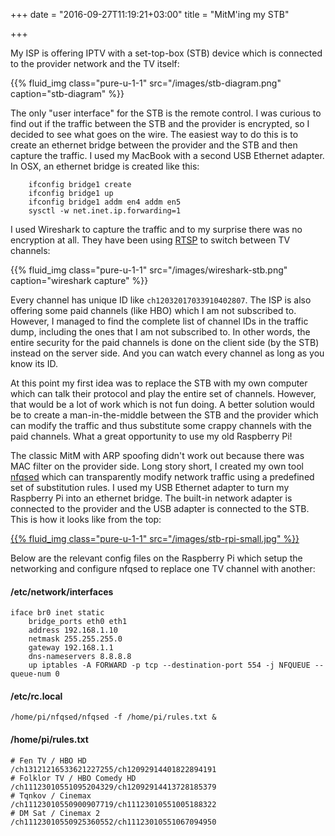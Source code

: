 +++
date = "2016-09-27T11:19:21+03:00"
title = "MitM'ing my STB"

+++

My ISP is offering IPTV with a set-top-box (STB) device which is connected to
the provider network and the TV itself:

{{% fluid_img class="pure-u-1-1" src="/images/stb-diagram.png" caption="stb-diagram" %}}

The only "user interface" for the STB is the remote control.  I was curious to
find out if the traffic between the STB and the provider is encrypted, so I
decided to see what goes on the wire.  The easiest way to do this is to create
an ethernet bridge between the provider and the STB and then capture the
traffic.  I used my MacBook with a second USB Ethernet adapter. In OSX, an
ethernet bridge is created like this:

```
    ifconfig bridge1 create
    ifconfig bridge1 up
    ifconfig bridge1 addm en4 addm en5
    sysctl -w net.inet.ip.forwarding=1
```

I used Wireshark to capture the traffic and to my surprise there was no
encryption at all. They have been using
[RTSP](https://en.wikipedia.org/wiki/Real_Time_Streaming_Protocol) to switch
between TV channels:

{{% fluid_img class="pure-u-1-1" src="/images/wireshark-stb.png" caption="wireshark capture" %}}

Every channel has unique ID like `ch12032017033910402807`. The ISP is also
offering some paid channels (like HBO) which I am not subscribed to.  However, I
managed to find the complete list of channel IDs in the traffic dump, including
the ones that I am not subscribed to.  In other words, the entire security for
the paid channels is done on the client side (by the STB) instead on the server
side.  And you can watch every channel as long as you know its ID.

At this point my first idea was to replace the STB with my own computer which
can talk their protocol and play the entire set of channels.  However, that
would be a lot of work which is not fun doing. A better solution would be to
create a man-in-the-middle between the STB and the provider which can modify the
traffic and thus substitute some crappy channels with the paid channels. What a
great opportunity to use my old Raspberry Pi!

The classic MitM with ARP spoofing didn't work out because there was MAC filter
on the provider side.  Long story short, I created my own tool
[nfqsed](https://github.com/rgerganov/nfqsed) which can transparently modify
network traffic using a predefined set of substitution rules. I used my USB
Ethernet adapter to turn my Raspberry Pi into an ethernet bridge. The built-in
network adapter is connected to the provider and the USB adapter is connected
to the STB. This is how it looks like from the top:

[{{% fluid_img class="pure-u-1-1" src="/images/stb-rpi-small.jpg" %}}](/images/stb-rpi.jpg "stb-rpi")

Below are the relevant config files on the Raspberry Pi which setup the
networking and configure nfqsed to replace one TV channel with another:

#### /etc/network/interfaces
```
iface br0 inet static
    bridge_ports eth0 eth1
    address 192.168.1.10
    netmask 255.255.255.0
    gateway 192.168.1.1
    dns-nameservers 8.8.8.8
    up iptables -A FORWARD -p tcp --destination-port 554 -j NFQUEUE --queue-num 0
```

#### /etc/rc.local
```
/home/pi/nfqsed/nfqsed -f /home/pi/rules.txt &
```

#### /home/pi/rules.txt
```
# Fen TV / HBO HD
/ch13121216533621227255/ch12092914401822894191
# Folklor TV / HBO Comedy HD
/ch11123010551095204329/ch12092914413728185379
# Tqnkov / Cinemax
/ch11123010550900907719/ch11123010551005188322
# DM Sat / Cinemax 2
/ch11123010550925360552/ch11123010551067094950
```


